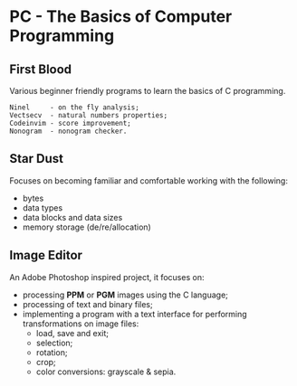 # PC - The Basics of Computer Programming

## First Blood

Various beginner friendly programs to learn the basics of C programming.

```
Ninel     - on the fly analysis;
Vectsecv  - natural numbers properties;
Codeinvim - score improvement;
Nonogram  - nonogram checker.
```

## Star Dust

Focuses on becoming familiar and comfortable working with the following:

- bytes
- data types
- data blocks and data sizes
- memory storage (de/re/allocation)

## Image Editor

An Adobe Photoshop inspired project, it focuses on:

- processing __PPM__ or __PGM__ images using the C language;
- processing of text and binary files;
- implementing a program with a text interface for performing transformations on image files:
    - load, save and exit;
    - selection;
    - rotation;
    - crop;
    - color conversions: grayscale & sepia.
